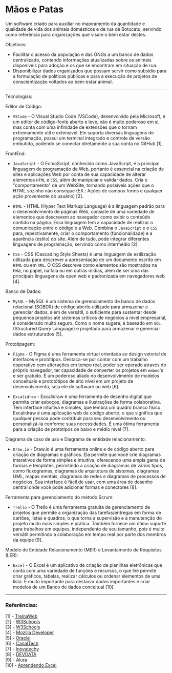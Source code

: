 # Mãos e Patas


 Um software criado para auxiliar no mapeamento da quantidade e
 qualidade de vida dos animais domésticos e de rua de Botucatu,
 servindo como referência para organizações que visam o bem estar destes.

 Objetivos: 
 * Facilitar o acesso da população e das ONGs a um banco de dados 
   centralizado, contendo informações atualizadas sobre os animais 
   disponíveis para adoção e os que se encontram em situação de rua.
 * Disponibilizar dados organizados que possam servir 
   como subsídio para a formulação de políticas públicas e 
   para a execução de projetos de conscientização voltados ao bem-estar animal.

---

 Tecnologias: 

 Editor de Código:
 
- `VSCode` - O Visual Studio Code (VSCode), desenvolvido pela Microsoft, é um editor de código-fonte aberto e leve, não é muito poderoso em si, mas conta com uma infinidade de extensões que o tornam extremamente útil e extensível. Ele suporta diversas linguagens de programação, possui um terminal integrado e controle de versão embutido, podendo se conectar diretamente a sua conta no GitHub [1]. 

 FrontEnd: 

- `JavaScript` - O EcmaScript, conhecido como JavaScript, é a principal linguagem de programação da Web, portanto é essencial na criação de sites e aplicações Web por conta de sua capacidade de alterar elementos `HTML` e `CSS`, além de manipular e validar dados. Cria o "comportamento" de um WebSite, tornando possíveis ações que o HTML sozinho não consegue (EX.: Ações de campos forms e qualquer ação proveniente do usuário) [2].

- `HTML` - HTML (Hyper Text Markup Language) é a linguagem padrão  para o desenvolvimento de páginas Web, consiste de uma variedade de elementos que descrevem ao navegador como exibir o conteúdo contido na página. Essa linguagem tem a capacidade de realizar a comunicação entre o código e a Web. Combina o `JavaScript` e o `CSS` para, repectivamente, criar o comportamento (funcionalidade) e a aparência (estilo) do site. Além de tudo, pode integrar diferentes linguagens de programação, servindo como intermédio [3].

- `CSS` - CSS (Cascading Style Sheets) é uma linguagem de estilização utilizada para descrever a apresentação de um documento escrito em `HTML` ou em `XML`. O CSS descreve como elementos são mostrados na tela, no papel, na fala ou em outras mídias, além de ser uma das principais linguagens da open web e padronizada em navegadores web [4].

 Banco de Dados:

- `MySQL` -  MySQL é um sistema de gerenciamento de banco de dados relacional (SGBDR) de código aberto utilizado para armazenar e gerenciar dados, além de versátil, o suficiente para sustentar desde pequenos projetos até sistemas críticos de negócios a nível empresarial, é considerado muito seguro. Como o nome sugere, é baseado em `SQL` (Structured Query Language) e projetado para armazenar e gerenciar dados estruturados [5].

 Prototipagem:

- `Figma` - O Figma é uma ferramenta virtual orientada ao design vetorial de interfaces e protótipos. Destaca-se por contar com um trabalho coperativo com alterações em tempo real, poder ser operado através do próprio navegador, ter capacidade de converter os projetos em `embed`'s e ser gratuito. É um poderoso aliado no desenvolvimento de modelos conceituais e prototótipos de alto nível em um projeto de desenvolvimento, seja ele de software ou web [6].

- `Excalidraw` - Excalidraw é uma ferramenta de desenho digital que permite criar esboços, diagramas e ilustrações de forma colaborativa. Tem interface intuitiva e simples, que lembra um quadro branco físico. Excalidraw é uma aplicação web de código aberto, o que significa que qualquer pessoa pode contribuir para seu desenvolvimento ou personalizá-la conforme suas necessidades. É uma ótima ferramenta para a criação de protótipos de baixo e médio nível [7].

 Diagrama de caso de uso e Diagrama de entidade relacionamento:
 
- `Draw.io` - Draw.io é uma ferramenta online e de código aberto para criação de diagramas e gráficos. Ela permite que você crie diagramas interativos de forma simples e intuitiva, oferecendo uma ampla gama de formas e templates, permitindo a criação de diagramas de vários tipos, como fluxogramas, diagramas de arquitetura de sistemas, diagramas UML, mapas mentais, diagramas de redes e diagramas de processos de negócios. Sua interface é fácil de usar, com uma área de desenho central onde você pode adicionar formas e conectores [8].

 Ferramenta para gerenciamento do método Scrum:
 
- `Trello` - O Trello é uma ferramenta gratuita de gerenciamento de projetos que permite a organização das tarefas/entregas em forma de cartões, listas e quadros, o que torna a supervisão e a manutenção do projeto muito mais simples e prática. Também fornece um ótimo suporte para trabalhos em equipes, independente de seu tamanho, pois é muito versátil permitindo a colaboração em tempo real por parte dos membros da equipe [9].


 Modelo de Entidade Relacionamento (MER) e Levantamento de Requisitos (LER): 
 
- `Excel` - O Excel é um aplicativo de criação de planilhas eletrônicas que conta com uma variedade de funções e recursos, o que lhe permite criar gráficos, tabelas, realizar cálculos ou ordenar elementos de uma lista. É muito importante para destacar dados importantes e criar modelos de um Banco de dados conceitual [10].


---


### Referências:

[1] - [TreinaWeb](https://www.treinaweb.com.br/blog/vs-code-o-que-e-e-por-que-voce-deve-usar/)  
[2] - [W3Schools](https://www.w3schools.com/js/js_intro.asp)  
[3] - [W3Schools](https://www.w3schools.com/html/html_intro.asp)  
[4] - [Mozilla Developer](https://developer.mozilla.org/en-US/docs/Web/CSS)  
[5] - [Oracle](https://www.oracle.com/br/mysql/what-is-mysql/)  
[6] - [CanalTech](https://canaltech.com.br/software/o-que-e-figma/)  
[7] - [Inovatechy](https://inovatechy.com/excalidraw-diagramas-e-ilustracoes-de-forma-colaborativa/)  
[8] - [DEVDATA](https://blog.devdata.com.br/draw-io-a-ferramenta-visual-para-diagramas-no-desenvolvimento-de-sistemas/)  
[9] - [Alura](https://www.alura.com.br/artigos/trello)  
[10] - [Aprendendo Excel](https://www.aprenderexcel.com.br/2013/tutoriais/o-que-e-excel)
